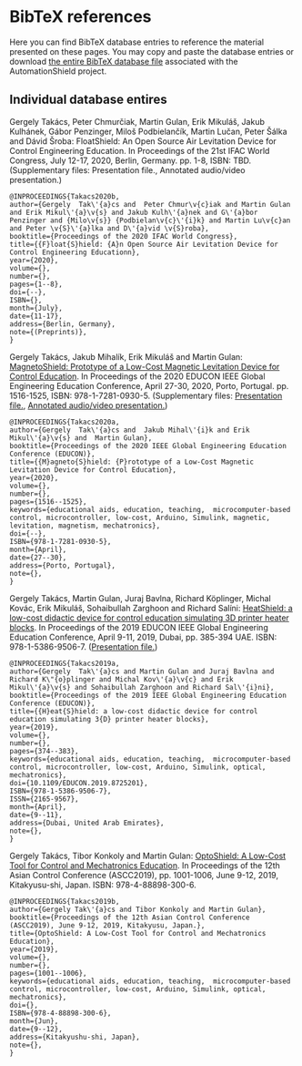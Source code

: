# BibTeX references

Here you can find BibTeX database entries to reference the material presented on these pages. You may copy and paste the database entries or download [the entire BibTeX database file](https://github.com/gergelytakacs/AutomationShield/wiki/bib/automationshield_publications.bib) associated with the AutomationShield project.

## Individual database entires

Gergely Takács, Peter Chmurčiak, Martin Gulan, Erik Mikuláš, Jakub Kulhánek, Gábor Penzinger, Miloš Podbielančík, Martin Lučan, Peter Šálka and Dávid Šroba: FloatShield: An Open Source Air Levitation Device for Control Engineering Education. In Proceedings of the 21st IFAC World Congress, July 12-17, 2020, Berlin, Germany. pp. 1-8, ISBN: TBD. (Supplementary files: Presentation file., Annotated audio/video presentation.)

```
@INPROCEEDINGS{Takacs2020b,
author={Gergely  Tak\'{a}cs and  Peter Chmur\v{c}iak and Martin Gulan and Erik Mikul\'{a}\v{s} and Jakub Kulh\'{a}nek and G\'{a}bor Penzinger and {Milo\v{s}} {Podbielan\v{c}\'{i}k} and Martin Lu\v{c}an and Peter \v{S}\'{a}lka and D\'{a}vid \v{S}roba},
booktitle={Proceedings of the 2020 IFAC World Congress},
title={{F}loat{S}hield: {A}n Open Source Air Levitation Device for Control Engineering Educationn},
year={2020},
volume={},
number={},
pages={1--8},
doi={--},
ISBN={},
month={July},
date={11-17},
address={Berlin, Germany},
note={(Preprints)},
}
```

Gergely Takács, Jakub Mihalík, Erik Mikuláš and Martin Gulan: [MagnetoShield: Prototype of a Low-Cost Magnetic Levitation Device for Control Education](https://github.com/gergelytakacs/AutomationShield/wiki/pdf/Takacs2020b.pdf). In Proceedings of the 2020 EDUCON IEEE Global Engineering Education Conference, April 27-30, 2020, Porto, Portugal. pp. 1516-1525, ISBN: 978-1-7281-0930-5. (Supplementary files: [Presentation file.](https://github.com/gergelytakacs/AutomationShield/wiki/pdf/Takacs2020b_Presentation.pdf), [Annotated audio/video presentation.](https://www.youtube.com/watch?v=c4Z2vtgTjtg))  
```
@INPROCEEDINGS{Takacs2020a,
author={Gergely  Tak\'{a}cs and  Jakub Mihal\'{i}k and Erik Mikul\'{a}\v{s} and  Martin Gulan},
booktitle={Proceedings of the 2020 IEEE Global Engineering Education Conference (EDUCON)},
title={{M}agneto{S}hield: {P}rototype of a Low-Cost Magnetic Levitation Device for Control Education},
year={2020},
volume={},
number={},
pages={1516--1525},
keywords={educational aids, education, teaching,  microcomputer-based control, microcontroller, low-cost, Arduino, Simulink, magnetic, levitation, magnetism, mechatronics},
doi={--},
ISBN={978-1-7281-0930-5},
month={April},
date={27--30},
address={Porto, Portugal},
note={},
}
```

Gergely Takács, Martin Gulan, Juraj Bavlna, Richard Köplinger, Michal Kovác, Erik Mikuláš, Sohaibullah Zarghoon and Richard Salíni: [HeatShield: a low-cost didactic device for control education simulating 3D printer heater blocks](https://github.com/gergelytakacs/AutomationShield/wiki/pdf/Takacs2019a.pdf). In Proceedings of the 2019 EDUCON IEEE Global Engineering Education Conference, April 9-11, 2019, Dubai, pp. 385-394 UAE. ISBN: 978-1-5386-9506-7. ([Presentation file.](https://github.com/gergelytakacs/AutomationShield/wiki/pdf/Takacs2019a_Presentation.pdf)) 

```
@INPROCEEDINGS{Takacs2019a,
author={Gergely  Tak\'{a}cs and Martin Gulan and Juraj Bavlna and Richard K\"{o}plinger and Michal Kov\'{a}\v{c} and Erik Mikul\'{a}\v{s} and Sohaibullah Zarghoon and Richard Sal\'{i}ni},
booktitle={Proceedings of the 2019 IEEE Global Engineering Education Conference (EDUCON)},
title={{H}eat{S}hield: a low-cost didactic device for control education simulating 3{D} printer heater blocks},
year={2019},
volume={},
number={},
pages={374--383},
keywords={educational aids, education, teaching,  microcomputer-based control, microcontroller, low-cost, Arduino, Simulink, optical, mechatronics},
doi={10.1109/EDUCON.2019.8725201},
ISBN={978-1-5386-9506-7},
ISSN={2165-9567},
month={April},
date={9--11},
address={Dubai, United Arab Emirates},
note={},
}
```
Gergely Takács, Tibor Konkoly and Martin Gulan: [OptoShield: A Low-Cost Tool for Control and Mechatronics Education](https://github.com/gergelytakacs/AutomationShield/wiki/pdf/Takacs2019a.pdf). In Proceedings of the 12th Asian Control Conference (ASCC2019), pp. 1001-1006, June 9-12, 2019, Kitakyusu-shi, Japan. ISBN: 978-4-88898-300-6.

```
@INPROCEEDINGS{Takacs2019b,
author={Gergely Tak\'{a}cs and Tibor Konkoly and Martin Gulan},
booktitle={Proceedings of the 12th Asian Control Conference (ASCC2019), June 9-12, 2019, Kitakyusu, Japan.},
title={OptoShield: A Low-Cost Tool for Control and Mechatronics Education},
year={2019},
volume={},
number={},
pages={1001--1006},
keywords={educational aids, education, teaching,  microcomputer-based control, microcontroller, low-cost, Arduino, Simulink, optical, mechatronics},
doi={},
ISBN={978-4-88898-300-6},
month={Jun},
date={9--12},
address={Kitakyushu-shi, Japan},
note={},
}
```